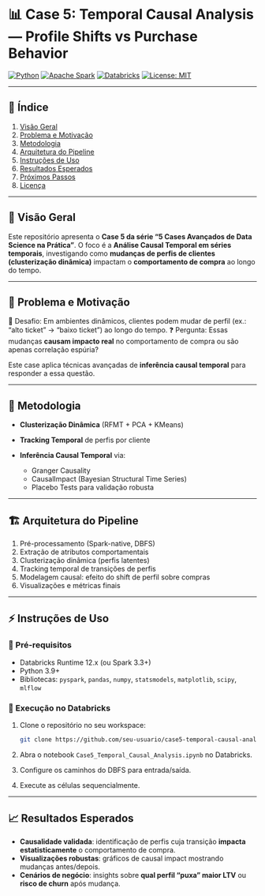 # 📊 Case 5: Temporal Causal Analysis — Profile Shifts vs Purchase Behavior

[![Python](https://img.shields.io/badge/Python-3.9%2B-blue)](https://www.python.org/)
[![Apache Spark](https://img.shields.io/badge/Apache%20Spark-3.x-orange)](https://spark.apache.org/)
[![Databricks](https://img.shields.io/badge/Platform-Databricks-red)](https://databricks.com/)
[![License: MIT](https://img.shields.io/badge/License-MIT-green.svg)](LICENSE)

---

## 📑 Índice

1. [Visão Geral](#visão-geral)
2. [Problema e Motivação](#problema-e-motivação)
3. [Metodologia](#metodologia)
4. [Arquitetura do Pipeline](#arquitetura-do-pipeline)
5. [Instruções de Uso](#instruções-de-uso)
6. [Resultados Esperados](#resultados-esperados)
7. [Próximos Passos](#próximos-passos)
8. [Licença](#licença)

---

## 🚀 Visão Geral

Este repositório apresenta o **Case 5 da série “5 Cases Avançados de Data Science na Prática”**.
O foco é a **Análise Causal Temporal em séries temporais**, investigando como **mudanças de perfis de clientes (clusterização dinâmica)** impactam o **comportamento de compra** ao longo do tempo.

---

## 🎯 Problema e Motivação

📌 Desafio: Em ambientes dinâmicos, clientes podem mudar de perfil (ex.: “alto ticket” → “baixo ticket”) ao longo do tempo.
❓ Pergunta: Essas mudanças **causam impacto real** no comportamento de compra ou são apenas correlação espúria?

Este case aplica técnicas avançadas de **inferência causal temporal** para responder a essa questão.

---

## 🧩 Metodologia

* **Clusterização Dinâmica** (RFMT + PCA + KMeans)
* **Tracking Temporal** de perfis por cliente
* **Inferência Causal Temporal** via:

  * Granger Causality
  * CausalImpact (Bayesian Structural Time Series)
  * Placebo Tests para validação robusta

---

## 🏗 Arquitetura do Pipeline

1. Pré-processamento (Spark-native, DBFS)
2. Extração de atributos comportamentais
3. Clusterização dinâmica (perfis latentes)
4. Tracking temporal de transições de perfis
5. Modelagem causal: efeito do shift de perfil sobre compras
6. Visualizações e métricas finais

---

## ⚡ Instruções de Uso

### 🔹 Pré-requisitos

* Databricks Runtime 12.x (ou Spark 3.3+)
* Python 3.9+
* Bibliotecas: `pyspark`, `pandas`, `numpy`, `statsmodels`, `matplotlib`, `scipy`, `mlflow`

### 🔹 Execução no Databricks

1. Clone o repositório no seu workspace:

   ```bash
   git clone https://github.com/seu-usuario/case5-temporal-causal-analysis.git
   ```
2. Abra o notebook `Case5_Temporal_Causal_Analysis.ipynb` no Databricks.
3. Configure os caminhos do DBFS para entrada/saída.
4. Execute as células sequencialmente.

---

## 📈 Resultados Esperados

* **Causalidade validada**: identificação de perfis cuja transição **impacta estatisticamente** o comportamento de compra.
* **Visualizações robustas**: gráficos de causal impact mostrando mudanças antes/depois.
* **Cenários de negócio**: insights sobre **qual perfil “puxa” maior LTV** ou **risco de churn** após mudança.
